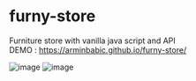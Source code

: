 # furny-store
Furniture store with vanilla java script and API
<br/>
DEMO : https://arminbabic.github.io/furny-store/


![image](https://user-images.githubusercontent.com/91044351/164339441-5db2b382-9efc-4bf6-a58b-524d696da366.png)
![image](https://user-images.githubusercontent.com/91044351/164339476-d249c8fb-ff4a-4f07-aa8e-5b95014333d0.png)
